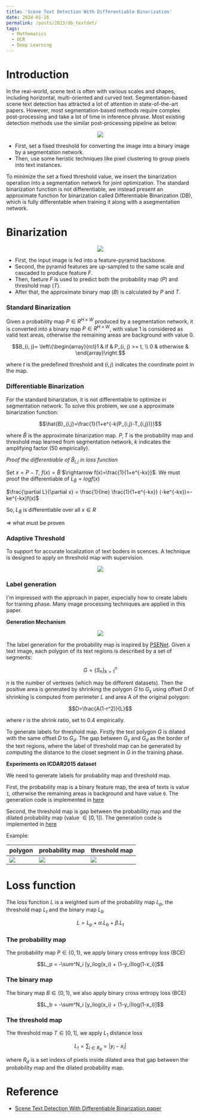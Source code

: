```yaml
---
title: 'Scene Text Detection With Differentiable Binarization'
date: 2024-01-16
permalink: /posts/2023/db_textdet/
tags:
  - Mathematics
  - OCR
  - Deep Learning
---
```


<head>
    <style type="text/css">
        figure{text-align: center;}
        math{text-align: center;}
    </style>
</head>

# Introduction

In the real-world, scene text is often with various scales and shapes, including horizontal, multi-oriented and curved text. 
Segmentation-based scene text detection has attracted a lot of attention in state-of-the-art papers. However, most segmentation-based methods require complex post-processing and take a lot of time in inference phrase. Most existing detection methods use the similar post-processing pipeline as below:

<p align="center">
    <img src='/images/posts/20230116_differentiable_binarization/tradditional_method.png'>
</p>

+ First, set a fixed threshold for converting the image into a binary image by a segmentation network.
+ Then, use some heristic techniques like pixel clustering to group pixels into text instances.

To minimize the set a fixed threshold value, we insert the binarization operation into a segmentation network for joint optimization. The standard binarization function is not differentiable, we instead present an approximate function for binarization called Differentiable Binarization (DB), which is fully differentable when training it along with a asegmentation network.

# Binarization

<p align="center">
    <img src='/images/posts/20230116_differentiable_binarization/binarization_architecture.png'>
</p>

+ First, the input image is fed into a feature-pyramid backbone.
+ Second, the pyramid features are up-sampled to the same scale and cascaded to produce feature $F$.
+ Then, faeture $F$ is used to predict both the probability map $(P)$ and threshold map $(T)$.
+ After that, the approximate binary map $(B)$ is calculated by $P$ and $T$.

### Standard Binarization

Given a probability map $P \in R^{H\times W}$ produced by a segmentation network, it is converted into a binary map $P \in R^{H\times W}$, with value 1 is considered as valid text areas, otherwise the remaining areas are background with value 0.

$$B_{i, j}=  \left\{\begin{array}{rcl}1 & if &  P_{i, j} >= t, \\
0 & otherwise &
  \end{array}\right.$$

where $t$ is the predefined threshold and $(i, j)$ indicates the coordinate point in the map.

### Differentiable Binarization

For the standard binarization, it is not differentiable to optimize in segmentation network. To solve this problem, we use a approximate binarization function:

$$\hat{B}_{i,j}=\frac{1}{1+e^{-k(P_{i,j}-T_{i,j})}}$$

where $\hat{B}$ is the approximate binarization map. $P, T$ is the probability map and threshold map learned from segmentation network, $k$ indicates the amplifying factor (50 empirically).

*Proof the differentiable of $\hat{B}_{i,j}$ in loss function*

Set $x = P-T$, $f(x)=\hat{B}$ $\rightarrow f(x)=\frac{1}{1+e^{-kx}}$. We must proof the differentiable of $L_{\hat{B}}=logf(x)$

$\frac{\partial L}{\partial x} = \frac{1}{lne} \frac{1}{1+e^{-kx}} (-ke^{-kx})=-ke^{-kx}f(x)$

So, $L_{\hat{B}}$ is differentiable over all $x \in R$ 

$\Rightarrow$ what must be proven

### Adaptive Threshold

To support for accurate localization of text boders in scences. A technique is designed to apply on threshold map with supervision.

<p align="center">
    <img src='/images/posts/20230116_differentiable_binarization/adaptive_threshold_map.png'>
</p>

### Label generation

I'm impressed with the approach in paper, especially how to create labels for training phase. Many image processing techniques are applied in this paper.

**Generation Mechanism**

<p align="center">
    <img src="/images/posts/20230116_differentiable_binarization/label_generation.png">
</p>

The label generation for the probability map is inspired by [PSENet](https://arxiv.org/abs/1903.12473). Given a text image, each polygon of its text regions is described by a set of segments:

$$G=\lbrace S_n \rbrace_{k=1}^n$$

$n$ is the number of vertexes (which may be different datasets). Then the positive area is generated by shrinking the polygon $G$ to $G_s$ using offset $D$ of shrinking is computed from perimeter $L$ and area A of the original polygon:

$$D=\frac{A(1-r^2)}{L}$$

where $r$ is the shrink ratio, set to 0.4 empirically.

To generate labels for threshold map. Firstly the text polygon $G$ is dilated with the same offset $D$ to $G_d$. The gap between $G_s$ and $G_d$ as the border of the text regions, where the label of threshold map can be generated by computing the distance to the closet segment in $G$ in the training phase.

**Experiments on ICDAR2015 dataset**

We need to generate labels for probability map and threshold map.

First, the probability map is a binary feature map, the area of texts is value `1`, otherwise the remaining areas is background and have value `0`. The generation code is implemented in [here](https://github.com/tuongtranngoc/DB-Text-Detection/blob/main/src/data/label_generator.py#L15-L66)

Second, the threshold map is gap between the probability map and the dilated probability map (value $\in [0, 1]$). The generation code is implemented in [here](https://github.com/tuongtranngoc/DB-Text-Detection/blob/main/src/data/label_generator.py#L69-L145)

Example:

| polygon | probability map | threshold map |
|--|--|--|
| <img src="/images/posts/20230116_differentiable_binarization/21_polygon.png"> | <img src="/images/posts/20230116_differentiable_binarization/21_shrink_map.png"> | <img src="/images/posts/20230116_differentiable_binarization/21_border_map.png"> |

# Loss function
The loss function $L$ is a weighted sum of the probability map $L_p$, the threshold map $L_t$ and the binary map $L_b$

$$L=L_p + \alpha.L_b + \beta.L_t$$


### The probability map

The probability map $P \in \lbrace 0, 1 \rbrace$, we apply binary cross entropy loss (BCE)

$$L_p = -\sum^N_i [y_ilog(x_i) + (1-y_i)log(1-x_i)]$$

### The binary map

The binary map $B \in \lbrace 0, 1 \rbrace$, we also apply binary cross entropy loss (BCE)

$$L_b = -\sum^N_i [y_ilog(x_i) + (1-y_i)log(1-x_i)]$$


### The threshold map

The threshold map $T \in [0, 1]$, we apply $L_1$ distance loss

$$L_t = \sum_{i \in R_d} = \vert y_i-x_i \vert$$

where $R_d$ is a set indexs of pixels inside dilated area that gap between the probability map and the dilated probability map. 

# Reference
+ [Scene Text Detection With Differentiable Binarization paper](https://arxiv.org/abs/1911.08947)

